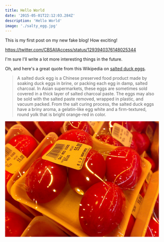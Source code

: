 ```yaml
---
title: Hello World
date: '2015-05-01T22:12:03.284Z'
description: 'Hello World'
image: './salty_egg.jpg'
---
```


This is my first post on my new fake blog! How exciting!

https://twitter.com/CBSAllAccess/status/1293940376148025344

I'm sure I'll write a lot more interesting things in the future.

<bio></bio>

Oh, and here's a great quote from this Wikipedia on
[salted duck eggs](https://en.wikipedia.org/wiki/Salted_duck_egg).

> A salted duck egg is a Chinese preserved food product made by soaking duck
> eggs in brine, or packing each egg in damp, salted charcoal. In Asian
> supermarkets, these eggs are sometimes sold covered in a thick layer of salted
> charcoal paste. The eggs may also be sold with the salted paste removed,
> wrapped in plastic, and vacuum packed. From the salt curing process, the
> salted duck eggs have a briny aroma, a gelatin-like egg white and a
> firm-textured, round yolk that is bright orange-red in color.

![Chinese Salty Egg](./salty_egg.jpg)
